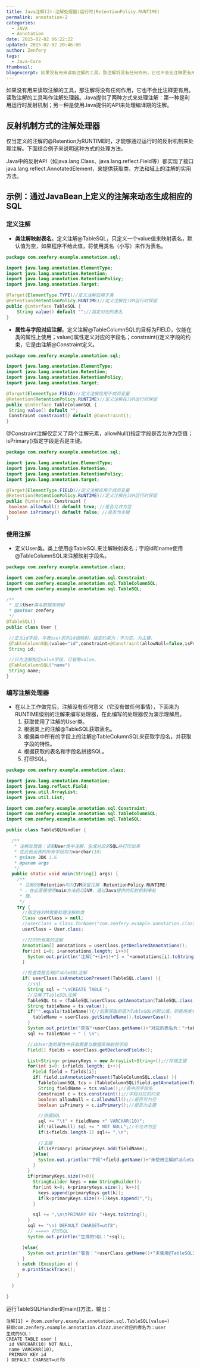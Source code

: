 ```yaml
---
title: Java注解(2)-注解处理器(运行时|RetentionPolicy.RUNTIME)
permalink: annotation-2
categories:
  - JAVA
  - Annotation
date: 2015-02-02 06:22:22
updated: 2015-02-02 20:46:00
author: Zenfery
tags:
  - Java-Core
thumbnail:
blogexcerpt: 如果没有用来读取注解的工具，那注解将没有任何作用，它也不会比注释更有用。读取注解的工具叫作注解处理器。Java提供了两种方式来处理注解：第一种是利用运行时反射机制；另一种是使用Java提供的API来处理编译期的注解。
---
```


如果没有用来读取注解的工具，那注解将没有任何作用，它也不会比注释更有用。读取注解的工具叫作注解处理器。Java提供了两种方式来处理注解：第一种是利用运行时反射机制；另一种是使用Java提供的API来处理编译期的注解。

## 反射机制方式的注解处理器
仅当定义的注解的@Retention为RUNTIME时，才能够通过运行时的反射机制来处理注解。下面结合例子来说明这种方式的处理方法。

Java中的反射API（如java.lang.Class、java.lang.reflect.Field等）都实现了接口java.lang.reflect.AnnotatedElement，来提供获取类、方法和域上的注解的实用方法。

## 示例：通过JavaBean上定义的注解来动态生成相应的SQL

### 定义注解

- **类注解映射表名**。定义注解@TableSQL，只定义一个value值来映射表名，默认值为空，如果程序不给此值，将使用类名（小写）来作为表名。

``` java
package com.zenfery.example.annotation.sql;

import java.lang.annotation.ElementType;
import java.lang.annotation.Retention;
import java.lang.annotation.RetentionPolicy;
import java.lang.annotation.Target;

@Target(ElementType.TYPE)//定义注解应用于类
@Retention(RetentionPolicy.RUNTIME)//定义注解在JVM运行时保留
public @interface TableSQL {
    String value() default "";//指定对应的表名
}
```


- **属性与字段对应注解**。定义注解@TableColumnSQL的目标为FIELD，仅能在类的属性上使用；value()属性定义对应的字段名；constraint()定义字段的约束，它是由注解@Constraint定义。

``` java
package com.zenfery.example.annotation.sql;

import java.lang.annotation.ElementType;
import java.lang.annotation.Retention;
import java.lang.annotation.RetentionPolicy;
import java.lang.annotation.Target;

@Target(ElementType.FIELD)//定义注解应用于成员变量
@Retention(RetentionPolicy.RUNTIME)//定义注解在JVM运行时保留
public @interface TableColumnSQL {
 String value() default "";
 Constraint constraint() default @Constraint();
}
```

@Constraint注解仅定义了两个注解元素，allowNull()指定字段是否允许为空值；isPrimary()指定字段是否是主键。
``` java
package com.zenfery.example.annotation.sql;

import java.lang.annotation.ElementType;
import java.lang.annotation.Retention;
import java.lang.annotation.RetentionPolicy;
import java.lang.annotation.Target;

@Target(ElementType.FIELD)//定义注解应用于成员变量
@Retention(RetentionPolicy.RUNTIME)//定义注解在JVM运行时保留
public @interface Constraint {
 boolean allowNull() default true; //是否允许为空
 boolean isPrimary() default false; //是否为主键
}
```

### 使用注解

- 定义User类。类上使用@TableSQL来注解映射表名；字段id和name使用@TableColumnSQL来注解映射字段名。

``` java
package com.zenfery.example.annotation.clazz;

import com.zenfery.example.annotation.sql.Constraint;
import com.zenfery.example.annotation.sql.TableColumnSQL;
import com.zenfery.example.annotation.sql.TableSQL;

/**
 * 定义User类与数据库映射
 * @author zenfery
 */
@TableSQL()
public class User {

 //定义id字段，与表user的列id相映射，指定约束为：不为空，为主键。
 @TableColumnSQL(value="id",constraint=@Constraint(allowNull=false,isPrimary=true))
 String id;

 //只为注解指定value字段，可省略value。
 @TableColumnSQL("name")
 String name;
}
```

### 编写注解处理器

- 在以上工作做完后，注解没有任何意义（它没有做任何事情），下面来为RUNTIME级别的注解来编写处理器，在此编写的处理器仅为演示理解用。
    1. 获取使用了注解的User类。
    2. 根据类上的注解@TableSQL获取表名。
    3. 根据类中所有的字段上的注解@TableColumnSQL来获取字段名，并获取字段的特性。
    4. 根据获取的表名和字段名拼接SQL。
    5. 打印SQL。

``` java
package com.zenfery.example.annotation.clazz;

import java.lang.annotation.Annotation;
import java.lang.reflect.Field;
import java.util.ArrayList;
import java.util.List;

import com.zenfery.example.annotation.sql.Constraint;
import com.zenfery.example.annotation.sql.TableColumnSQL;
import com.zenfery.example.annotation.sql.TableSQL;

public class TableSQLHandler {

  /**
   * 注解处理器：读取User类中注解，生成对应的SQL并打印出来
   * 在此假设表的所有字段均为varchar(10)
   * @since JDK 1.6
   * @param args
   */
  public static void main(String[] args) {
    /**
     * 注解的@Retention均为JVM保留注解（RetentionPolicy.RUNTIME）
     * ，在此直接使用main方法启动JVM，通过Java提供的反射机制来处
     * 理。
     */
    try {
      //指定在JVM需要处理注解的类
      Class userClass = null;
      //userClass = Class.forName("com.zenfery.example.annotation.clazz.User");
      userClass = User.class;

      //打印所有类的注解
      Annotation[] annotations = userClass.getDeclaredAnnotations();
      for(int i=0; i<annotations.length; i++){
        System.out.println("注解["+(i+1)+"] = "+annotations[i].toString());
      }

      //检查类是否有@TableSQL注解
      if( userClass.isAnnotationPresent(TableSQL.class) ){
        //sql
        String sql = "\nCREATE TABLE ";
        //注解了TableSQL注解
        TableSQL ts = (TableSQL)userClass.getAnnotation(TableSQL.class);
        String tableName = ts.value();
        if("".equals(tableName)){//如果获取的值为TableSQL的默认值，则使用类名来做为表名
          tableName = userClass.getSimpleName().toLowerCase();
        }
        System.out.println("获取"+userClass.getName()+"对应的表名为："+tableName);
        sql += tableName + " ( \n";

        //从User类的属性中获取需要与数据库映射的字段
        Field[] fields = userClass.getDeclaredFields();

        List<String> primaryKeys = new ArrayList<String>();//存储主键
        for(int i=0; i<fields.length; i++){
          Field field = fields[i];
          if( field.isAnnotationPresent(TableColumnSQL.class) ){
            TableColumnSQL tcs = (TableColumnSQL)field.getAnnotation(TableColumnSQL.class);
            String fieldName = tcs.value();//表中的字段名
            Constraint c = tcs.constraint();//字段对应的约束
            boolean allowNull = c.allowNull();//是否可为空
            boolean isPrimary = c.isPrimary();//是否为主键

            //拼接SQL
            sql += "\t" + fieldName +" VARCHAR(10)";
            if(!allowNull) sql += " NOT NULL";//不允许为空
            if(i<fields.length-1) sql+= ",\n";

            //主键
            if(isPrimary) primaryKeys.add(fieldName);
          }else{
            System.out.println("字段"+field.getName()+"未使用注解@TableColumnSQL！");
          }
        }
        if(primaryKeys.size()>0){
          StringBuilder keys = new StringBuilder();
          for(int k=0; k<primaryKeys.size(); k++){
            keys.append(primaryKeys.get(k));
            if(k<primaryKeys.size()-1)keys.append(",");
          }

          sql += ",\n\tPRIMARY KEY "+keys.toString();
        }
        sql += "\n) DEFAULT CHARSET=utf8";
        // ====> 打印SQL
        System.out.println("生成的SQL："+sql);

      }else{
        System.out.println("警告："+userClass.getName()+"未使用@TableSQL注解！");
      }
    } catch (Exception e) {
      e.printStackTrace();
    }

  }

}
```

运行TableSQLHandler的main()方法，输出：
```
注解[1] = @com.zenfery.example.annotation.sql.TableSQL(value=)
获取com.zenfery.example.annotation.clazz.User对应的表名为：user
生成的SQL：
CREATE TABLE user (
 id VARCHAR(10) NOT NULL,
 name VARCHAR(10),
 PRIMARY KEY id
) DEFAULT CHARSET=utf8
```
